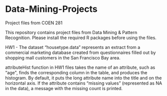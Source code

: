 Data-Mining-Projects
====================

Project files from COEN 281

This repository contains project files from Data Mining & Pattern Recognition. Please install the required R packages before using the files.

HW1 - The dataset “housetype.data” represents an extract from a commercial marketing database created from questionnaires filled out by shopping mall customers in the San Francisco Bay area.

attributeHist function in HW1 files takes the name of an attribute, such as “age", finds the corresponding column in the table, and produces the histogram. By default, it puts the long attribute name into the title and on the horizontal axis. If the attribute contains “missing values” (represented as NA in the data), a message with the missing count is printed.
